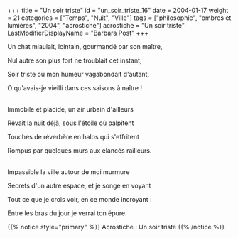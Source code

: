 +++
title = "Un soir triste"
id = "un_soir_triste_16"
date = 2004-01-17
weight = 21
categories = ["Temps", "Nuit", "Ville"]
tags = ["philosophie", "ombres et lumières", "2004", "acrostiche"]
acrostiche = "Un soir triste"
LastModifierDisplayName = "Barbara Post"
+++

Un chat miaulait, lointain, gourmandé par son maître,

Nul autre son plus fort ne troublait cet instant,

Soir triste où mon humeur vagabondait d'autant,

O qu'avais-je vieilli dans ces saisons à naître !

 \
Immobile et placide, un air urbain d'ailleurs

Rêvait la nuit déjà, sous l'étoile où palpitent

Touches de réverbère en halos qui s'effritent

Rompus par quelques murs aux élancés railleurs.

 \
Impassible la ville autour de moi murmure

Secrets d'un autre espace, et je songe en voyant

Tout ce que je crois voir, en ce monde incroyant :

Entre les bras du jour je verrai ton épure.

{{% notice style="primary" %}}
Acrostiche : Un soir triste
{{% /notice %}}
